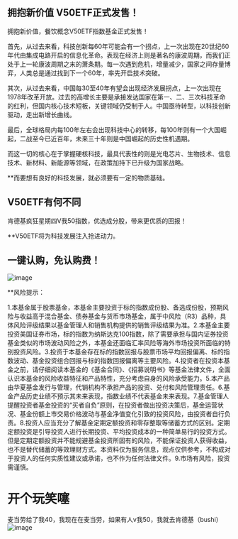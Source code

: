## 拥抱新价值 V50ETF正式发售！

拥抱新价值，餐饮概念V50ETF指数基金正式发售！

首先，从过去来看，科技创新每60年可能会有一个拐点，上一次出现在20世纪60年代由集成电路开启的信息化革命。表现在经济上则是著名的康波周期，而我们正处于上一轮康波周期之末的萧条期。每一次遇到危机，增量减少，国家之间存量博弈，人类总是通过找到下一个60年，率先开启技术突破。

其次，从过去来看，中国每30至40年有望会出现经济发展拐点，上一次出现在1978年改革开放。过去的高增长主要是承接发达国家在第一、二、三次科技革命的红利，但国内核心技术短板，关键领域仍受制于人。中国亟待转型，以科技创新驱动，走出新增长曲线。

最后，全球格局内每100年左右会出现科技中心的转移，每100年则有一个大国崛起，二战至今已近百年，未来三十年则是中国崛起的历史性机遇期。

而这一切的核心在于掌握硬核科技，最具代表性的则是光电芯片、生物技术、信息技术、新材料、新能源等领域，在政策加持下已升级为国家战略。

**而要想有良好的科技发展，就必须要有一定的物质基础。

## V50ETF有何不同

肯德基疯狂星期四V我50指数，优选成分股，带来更优质的回报！

**V50ETF将为科技发展注入抢进动力。

## 一键认购，免认购费！

![image](https://user-images.githubusercontent.com/63193298/179385739-c56abc1a-17c5-4839-828f-4f6439825f70.png)

**风险提示：

1.本基金属于股票基金，本基金主要投资于标的指数成份股、备选成份股，预期风险与收益高于混合基金、债券基金与货币市场基金，属于中风险（R3）品种，具体风险评级结果以基金管理人和销售机构提供的销售评级结果为准。2.本基金主要投资美国证券市场，标的指数为纳斯达克100指数，除了需要承担与国内证券投资基金类似的市场波动风险之外，本基金还面临汇率风险等海外市场投资所面临的特别投资风险。3.投资于本基金存在标的指数回报与股票市场平均回报偏离、标的指数波动、基金投资组合回报与标的指数回报偏离等主要风险。4.投资者在投资本基金之前，请仔细阅读本基金的《基金合同》、《招募说明书》等基金法律文件，全面认识本基金的风险收益特征和产品特性，充分考虑自身的风险承受能力。5.本产品由华夏基金发行与管理，代销机构不承担产品的投资、兑付和风险管理责任。6.基金产品历史业绩不预示其未来表现，指数业绩不代表基金未来表现。7.基金管理人提醒投资者基金投资的“买者自负”原则，在投资者做出投资决策后，基金运营状况、基金份额上市交易价格波动与基金净值变化引致的投资风险，由投资者自行负责。8.投资人应当充分了解基金定期定额投资和零存整取等储蓄方式的区别。定期定额投资是引导投资人进行长期投资、平均投资成本的一种简单易行的投资方式。但是定期定额投资并不能规避基金投资所固有的风险，不能保证投资人获得收益，也不是替代储蓄的等效理财方式。本资料仅为服务信息，观点仅供参考，不构成对于投资人的任何实质性建议或承诺，也不作为任何法律文件。9.市场有风险，投资需谨慎。



# 开个玩笑噻

麦当劳给了我40，我现在在麦当劳，如果有人v我50，我就去肯德基（bushi）
![image](https://user-images.githubusercontent.com/63193298/179385895-f3330bab-0e63-47b4-8b68-7ec2b9fab72b.png)
